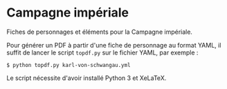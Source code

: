 # Campagne impériale

Fiches de personnages et éléments pour la Campagne impériale.

Pour générer un PDF à partir d'une fiche de personnage au format YAML, il suffit de lancer le script `topdf.py` sur le fichier YAML, par exemple :
```
$ python topdf.py karl-von-schwangau.yml
```
Le script nécessite d'avoir installé Python 3 et XeLaTeX.
